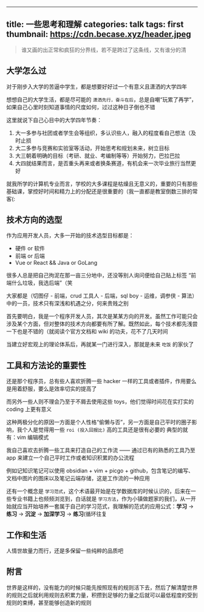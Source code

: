 <!--
 * @Author       : chenjie
 * @Date         : 2023-04-15 21:53:46
 * @LastEditTime : 2023-04-16 10:58:00
 * @FilePath     : /blog/source/_posts/一些想法和思考.md
 * @Description  : 
-->
---
title: 一些思考和理解
categories: talk
tags: first
thumbnail: https://cdn.becase.xyz/header.jpeg
---

> 谁又画的出正常和疯狂的分界线，若不是跨过了这条线，又有谁分的清

## 大学怎么过

对于刚步入大学的苦逼中学生，都是想要好好过一个有意义且潇洒的大学四年

想想自己的大学生活，都是尽可能的 `潇洒先行，奋斗在后`，总是自嘲“玩累了再学”，如果自己心里时刻知道事情的尺度如何，过过这种日子倒也不错

这里就说下自己心目中的大学四年节奏：
1. 大一多参与社团或者学生会等组织，多认识些人，融入的程度看自己想法（及时止损
2. 大二多参与竞赛和实验室等活动，开始思考和规划未来，树立目标
3. 大三朝着明确的目标（考研、就业、考编制等等）开始努力，巴拉巴拉
4. 大四就结果而言，是否重头再来或者换条赛道，有机会来一次毕业旅行当然更好

就我所学的计算机专业而言，学校的大多课程是枯燥且无意义的，重要的只有那些基础课，掌控好时间和精力上的分配还是很重要的（我一直都是教室倒数三排的常客(:

## 技术方向的选型

作为应用开发人员，大多一开始的技术选型目标都是：
- 硬件 or 软件
- 前端 or 后端
- Vue or React && Java or GoLang

很多人总是把自己拘泥在那一亩三分地中，还没等别人询问便给自己贴上标签 “前端什么垃圾，我选后端”（笑

大家都是（切图仔 - 前端，crud 工具人 - 后端，sql boy - 运维，调参侠 - 算法）中的一员，技术只有深浅和机遇之分，何来贵贱之别

首先要明白，我是一个程序开发人员，其次是某某方向的开发。虽然工作可能只会涉及某个方面，但对整体的技术方向都要有所了解。既然如此，每个技术都先浅尝一下也是不错的（就阅读个官方文档和 wiki 的功夫，花不了几天时间

当建立好宏观上的理论体系后，再就某一门进行深入，那就是未来 `吃饭` 的家伙了

## 工具和方法论的重要性

还是那个程序员，总有些人喜欢折腾一些 hacker 一样的工具或者插件，作用要么是用着舒服，要么是效率切实的提高了

而另外一些人则不理会乃至于不屑去使用这些 toys，他们觉得时间花在实打实的 coding 上更有意义

这种两极分化的原因一方面是个人性格“偷懒与否”，另一方面是自己平时的圈子影响，我个人是觉得用一些 `roi (投入回报比)` 高的工具还是很有必要的
典型的就有：vim 编辑模式

我自己喜欢去折腾一些工具来打造自己的工作流 —— 通过已有的熟悉的工具乃至 app 来建立一个自己平时工作或者知识积累的办公流程

例如记知识笔记可以使用 obsidian + vim + picgo + github，包含笔记的编写、文档中图片的图床以及笔记云端存储，这是工作流的一种应用

还有一个概念是 `学习范式`，这个术语最开始是在学数据库的时候认识的，后来在一些专业书籍上也频频浏览到，白话就是 `学习方法`，作为小镇做题家的我们，从一开始就应当开始培养一套属于自己的学习范式，我理解的范式的应用公式：**学习** -> **练习** -> **沉淀** -> **加深学习** -> **练习**(循环往复

## 工作和生活

人情世故量力而行，还是多保留一些纯粹的品质吧

## 附言

世界是这样的，没有能力的时候只能先按照现有的规则活下去，然后了解清楚世界的规则之后就利用规则去积累力量，积攒到足够的力量之后就可以最低程度的受到规则的束缚，甚至能够创造新的规则